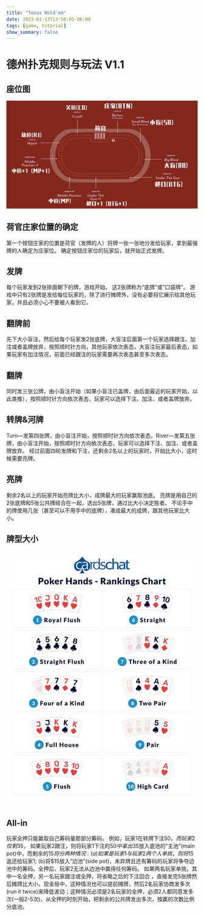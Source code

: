 ```yaml
---
title: "Texas Hold'em"
date: 2023-03-13T13:50:01-06:00
tags: [game, tutorial]
show_summary: false
---
```



# 德州扑克规则与玩法 V1.1
## 座位图
![sp](./1.jpg)
## 荷官庄家位置的确定
第一个按钮庄家的位置是荷官（发牌的人）将牌一张一张地分发给玩家，拿到最强牌的人确定为庄家位。 确定按钮庄家位的玩家后，就开始正式发牌。
## 发牌
每个玩家发到2张排面朝下的牌，游戏开始。 这2张牌称为“底牌”或“口袋牌”。 游戏中只有2张牌是发给每位玩家的，除了进行摊牌外，没有必要将它展示给其他玩家，并且必须小心不要被人看到它。
## 翻牌前
先下大小盲注，然后给每个玩家发2张底牌，大盲注后面第一个玩家选择跟注、加注或者盖牌放弃，按照顺时针方向，其他玩家依次表态，大盲注玩家最后表态，如果玩家有加注情况，前面已经跟注的玩家需要再次表态甚至多次表态。
## 翻牌
同时发三张公牌，由小盲注开始（如果小盲注已盖牌，由后面最近的玩家开始，以此类推），按照顺时针方向依次表态，玩家可以选择下注、加注、或者盖牌放弃。
## 转牌&河牌
Turn—发第四张牌，由小盲注开始，按照顺时针方向依次表态。River—发第五张牌，由小盲注开始，按照顺时针方向依次表态，玩家可以选择下注、加注、或者盖牌放弃。
经过前面四轮发牌和下注，还剩余2名以上的玩家时，开始比大小，这时候需要亮牌。
## 亮牌
剩余2名以上的玩家开始亮牌比大小，成牌最大的玩家赢取池底。
亮牌是用自己的2张底牌和5张公共牌结合在一起，选出5张牌，通过比大小决定胜者。
不论手中的牌使用几张（甚至可以不用手中的底牌），凑成最大的成牌，跟其他玩家比大小。
## 牌型大小
![hr](./2.png)
## All-in
玩家全押只能赢取自己筹码量那部分筹码， 例如，玩家1在转牌下注$50，而玩家2仅剩$35， 如果玩家2跟注，则将玩家1下注的$50中拿出$35放入底池的”主池”(main pot)中，而剩余的$15将分两种情况:
(a)如果是玩家1与玩家2两个人单挑，则将$15返还给玩家1;
(b)将$15放入“边池”(side pot)，未弃牌且还有筹码的玩家将争夺边池中的筹码。全押后，玩家2无法从边池中赢得任何筹码。
如果两名玩家单挑，其中一名全押，另一名玩家跟注或全押，将省略之后的下注回合 ，直接发完5张牌然后摊牌比大小。现金局中，这种情况也可以提前摊牌，然后2名玩家协商发多次(run it twice)来降低波动；这种情况必须是2名玩家的全押，必须2人都同意发多次(一般2-5次)，从全押的时刻开始，把剩余的公共牌发出多次，按赢的次数比例分底池。